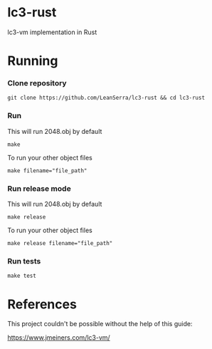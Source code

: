 # lc3-rust
lc3-vm implementation in Rust

# Running
### Clone repository
```
git clone https://github.com/LeanSerra/lc3-rust && cd lc3-rust
```
### Run
This will run 2048.obj by default
```
make
```
To run your other object files
```
make filename="file_path"
```
### Run release mode
This will run 2048.obj by default
```
make release
```
To run your other object files
```
make release filename="file_path"
```
### Run tests
```
make test
```
# References
This project couldn't be possible without the help of this guide:

https://www.jmeiners.com/lc3-vm/
